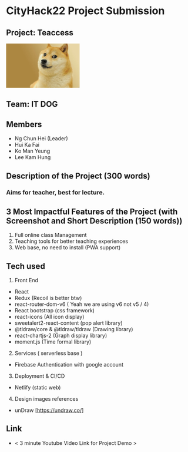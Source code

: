 # CityHack22 Project Submission
## Project: Teaccess
<img src="assets/doge.jpg" width="200" alt="project_logo"/>

## Team: IT DOG
## Members
- Ng Chun Hei (Leader)
- Hui Ka Fai 
- Ko Man Yeung 
- Lee Kam Hung 

## Description of the Project (300 words)

### Aims for teacher, best for lecture.

## 3 Most Impactful Features of the Project (with Screenshot and Short Description (150 words))
1. Full online class Management 
2. Teaching tools for better teaching experiences
3. Web base, no need to install (PWA support)

## Tech used
1. Front End
- React  
- Redux (Recoil is better btw)
- react-router-dom-v6 ( Yeah we are using v6 not v5 / 4)
- React bootstrap (css framework)
- react-icons (All icon display)
- sweetalert2-react-content (pop alert library)
- @tldraw/core & @tldraw/tldraw (Drawing library)
- react-chartjs-2 (Graph display library)
- moment.js (Time formal library)

2. Services ( serverless base )
- Firebase Authentication with google account  

3. Deployment & CI/CD
- Netlify (static web)  

4. Design images references 
- unDraw [https://undraw.co/]


## Link
- < 3 minute Youtube Video Link for Project Demo >